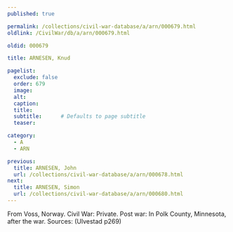 ```yaml
---
published: true

permalink: /collections/civil-war-database/a/arn/000679.html
oldlink: /CivilWar/db/a/arn/000679.html

oldid: 000679

title: ARNESEN, Knud

pagelist:
  exclude: false
  order: 679
  image: 
  alt:
  caption:
  title:
  subtitle:      # Defaults to page subtitle
  teaser:

category: 
  - A 
  - ARN

previous:
  title: ARNESEN, John
  url: /collections/civil-war-database/a/arn/000678.html  
next:
  title: ARNESEN, Simon
  url: /collections/civil-war-database/a/arn/000680.html   
---
```

From Voss, Norway. Civil War: Private. Post war: In Polk County, Minnesota, after the war. Sources: (Ulvestad p269)
